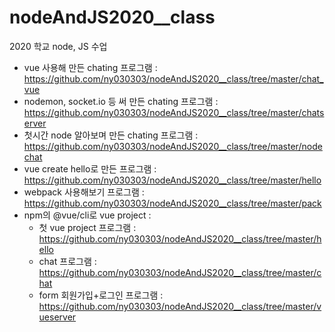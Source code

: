 # nodeAndJS2020__class
2020 학교 node, JS 수업


* vue 사용해 만든 chating 프로그램 : 
https://github.com/ny030303/nodeAndJS2020__class/tree/master/chat_vue <br>
* nodemon, socket.io 등 써 만든 chating 프로그램 : 
https://github.com/ny030303/nodeAndJS2020__class/tree/master/chatserver <br>
* 첫시간 node 알아보며 만든 chating 프로그램 : 
https://github.com/ny030303/nodeAndJS2020__class/tree/master/nodechat <br>
* vue create hello로 만든 프로그램 : 
https://github.com/ny030303/nodeAndJS2020__class/tree/master/hello <br>
* webpack 사용해보기 프로그램 : 
https://github.com/ny030303/nodeAndJS2020__class/tree/master/pack <br>
* npm의 @vue/cli로 vue project :  <br>
  * 첫 vue project 프로그램 : https://github.com/ny030303/nodeAndJS2020__class/tree/master/hello <br>
  * chat 프로그램 : https://github.com/ny030303/nodeAndJS2020__class/tree/master/chat <br>
  * form 회원가입+로그인 프로그램 : https://github.com/ny030303/nodeAndJS2020__class/tree/master/vueserver <br>